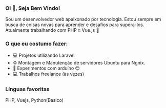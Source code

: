 ### Oi 👋, Seja Bem Vindo!
Sou um desenvolvedor web apaixonado por tecnologia. Estou sempre em busca de coisas novas para aprender e desafios para supera-los. Atualmente trabalhando com PHP 🔛 Vue.js 🏰

### O que eu costumo fazer:
- 💻 Projetos utilizando Laravel
- ⚙️ Montagem e Manutenção de servidores Ubuntu para Ngnix.
- 🔬 Experimentos com arduíno 😍 
- 💻 Trabalhos freelance (às vezes)

### Línguas favoritas
PHP, Vuejs, Python(Basico)
